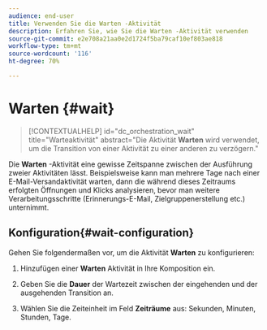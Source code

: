 ```yaml
---
audience: end-user
title: Verwenden Sie die Warten -Aktivität
description: Erfahren Sie, wie Sie die Warten -Aktivität verwenden
source-git-commit: e2e708a21aa0e2d1724f5ba79caf10ef803ae818
workflow-type: tm+mt
source-wordcount: '116'
ht-degree: 70%

---
```


# Warten {#wait}

>[!CONTEXTUALHELP]
>id="dc_orchestration_wait"
>title="Warteaktivität"
>abstract="Die Aktivität **Warten** wird verwendet, um die Transition von einer Aktivität zu einer anderen zu verzögern."

Die **Warten** -Aktivität eine gewisse Zeitspanne zwischen der Ausführung zweier Aktivitäten lässt. Beispielsweise kann man mehrere Tage nach einer E-Mail-Versandaktivität warten, dann die während dieses Zeitraums erfolgten Öffnungen und Klicks analysieren, bevor man weitere Verarbeitungsschritte (Erinnerungs-E-Mail, Zielgruppenerstellung etc.) unternimmt.

## Konfiguration{#wait-configuration}

Gehen Sie folgendermaßen vor, um die Aktivität **Warten** zu konfigurieren:

1. Hinzufügen einer **Warten** Aktivität in Ihre Komposition ein.

1. Geben Sie die **Dauer** der Wartezeit zwischen der eingehenden und der ausgehenden Transition an.

1. Wählen Sie die Zeiteinheit im Feld **Zeiträume** aus: Sekunden, Minuten, Stunden, Tage.

